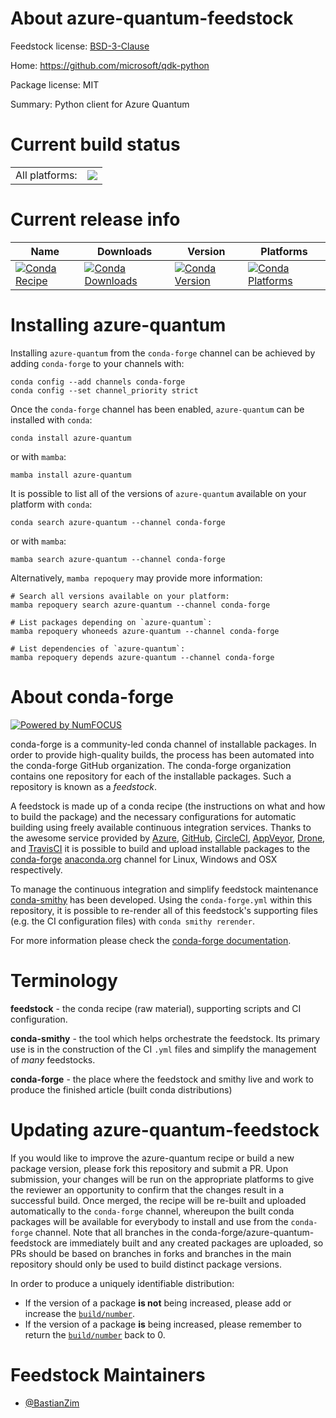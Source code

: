 About azure-quantum-feedstock
=============================

Feedstock license: [BSD-3-Clause](https://github.com/conda-forge/azure-quantum-feedstock/blob/main/LICENSE.txt)

Home: https://github.com/microsoft/qdk-python

Package license: MIT

Summary: Python client for Azure Quantum

Current build status
====================


<table><tr><td>All platforms:</td>
    <td>
      <a href="https://dev.azure.com/conda-forge/feedstock-builds/_build/latest?definitionId=15749&branchName=main">
        <img src="https://dev.azure.com/conda-forge/feedstock-builds/_apis/build/status/azure-quantum-feedstock?branchName=main">
      </a>
    </td>
  </tr>
</table>

Current release info
====================

| Name | Downloads | Version | Platforms |
| --- | --- | --- | --- |
| [![Conda Recipe](https://img.shields.io/badge/recipe-azure--quantum-green.svg)](https://anaconda.org/conda-forge/azure-quantum) | [![Conda Downloads](https://img.shields.io/conda/dn/conda-forge/azure-quantum.svg)](https://anaconda.org/conda-forge/azure-quantum) | [![Conda Version](https://img.shields.io/conda/vn/conda-forge/azure-quantum.svg)](https://anaconda.org/conda-forge/azure-quantum) | [![Conda Platforms](https://img.shields.io/conda/pn/conda-forge/azure-quantum.svg)](https://anaconda.org/conda-forge/azure-quantum) |

Installing azure-quantum
========================

Installing `azure-quantum` from the `conda-forge` channel can be achieved by adding `conda-forge` to your channels with:

```
conda config --add channels conda-forge
conda config --set channel_priority strict
```

Once the `conda-forge` channel has been enabled, `azure-quantum` can be installed with `conda`:

```
conda install azure-quantum
```

or with `mamba`:

```
mamba install azure-quantum
```

It is possible to list all of the versions of `azure-quantum` available on your platform with `conda`:

```
conda search azure-quantum --channel conda-forge
```

or with `mamba`:

```
mamba search azure-quantum --channel conda-forge
```

Alternatively, `mamba repoquery` may provide more information:

```
# Search all versions available on your platform:
mamba repoquery search azure-quantum --channel conda-forge

# List packages depending on `azure-quantum`:
mamba repoquery whoneeds azure-quantum --channel conda-forge

# List dependencies of `azure-quantum`:
mamba repoquery depends azure-quantum --channel conda-forge
```


About conda-forge
=================

[![Powered by
NumFOCUS](https://img.shields.io/badge/powered%20by-NumFOCUS-orange.svg?style=flat&colorA=E1523D&colorB=007D8A)](https://numfocus.org)

conda-forge is a community-led conda channel of installable packages.
In order to provide high-quality builds, the process has been automated into the
conda-forge GitHub organization. The conda-forge organization contains one repository
for each of the installable packages. Such a repository is known as a *feedstock*.

A feedstock is made up of a conda recipe (the instructions on what and how to build
the package) and the necessary configurations for automatic building using freely
available continuous integration services. Thanks to the awesome service provided by
[Azure](https://azure.microsoft.com/en-us/services/devops/), [GitHub](https://github.com/),
[CircleCI](https://circleci.com/), [AppVeyor](https://www.appveyor.com/),
[Drone](https://cloud.drone.io/welcome), and [TravisCI](https://travis-ci.com/)
it is possible to build and upload installable packages to the
[conda-forge](https://anaconda.org/conda-forge) [anaconda.org](https://anaconda.org/)
channel for Linux, Windows and OSX respectively.

To manage the continuous integration and simplify feedstock maintenance
[conda-smithy](https://github.com/conda-forge/conda-smithy) has been developed.
Using the ``conda-forge.yml`` within this repository, it is possible to re-render all of
this feedstock's supporting files (e.g. the CI configuration files) with ``conda smithy rerender``.

For more information please check the [conda-forge documentation](https://conda-forge.org/docs/).

Terminology
===========

**feedstock** - the conda recipe (raw material), supporting scripts and CI configuration.

**conda-smithy** - the tool which helps orchestrate the feedstock.
                   Its primary use is in the construction of the CI ``.yml`` files
                   and simplify the management of *many* feedstocks.

**conda-forge** - the place where the feedstock and smithy live and work to
                  produce the finished article (built conda distributions)


Updating azure-quantum-feedstock
================================

If you would like to improve the azure-quantum recipe or build a new
package version, please fork this repository and submit a PR. Upon submission,
your changes will be run on the appropriate platforms to give the reviewer an
opportunity to confirm that the changes result in a successful build. Once
merged, the recipe will be re-built and uploaded automatically to the
`conda-forge` channel, whereupon the built conda packages will be available for
everybody to install and use from the `conda-forge` channel.
Note that all branches in the conda-forge/azure-quantum-feedstock are
immediately built and any created packages are uploaded, so PRs should be based
on branches in forks and branches in the main repository should only be used to
build distinct package versions.

In order to produce a uniquely identifiable distribution:
 * If the version of a package **is not** being increased, please add or increase
   the [``build/number``](https://docs.conda.io/projects/conda-build/en/latest/resources/define-metadata.html#build-number-and-string).
 * If the version of a package **is** being increased, please remember to return
   the [``build/number``](https://docs.conda.io/projects/conda-build/en/latest/resources/define-metadata.html#build-number-and-string)
   back to 0.

Feedstock Maintainers
=====================

* [@BastianZim](https://github.com/BastianZim/)


